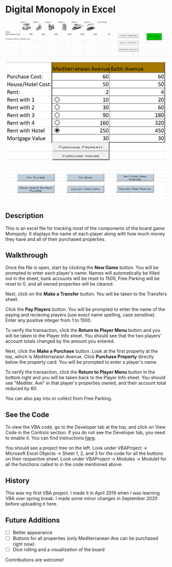 # Digital Monopoly in Excel
<p align="center">
<img src="/images/playerinfo.PNG">
</p>

<p align="center">
<img src="/images/propertycard.PNG" width=500> 
</p>

<p align="center">
<img src="/images/payments.PNG">
</p>

## Description
This is an excel file for tracking most of the components of the board game Monopoly. It displays the name of each player along with how much money they have and all of their purchased properties. 

## Walkthrough
Once the file is open, start by clicking the **New Game** button. You will be prompted to enter each player's name. Names will automatically be filled out in the sheet, bank accounts will be reset to 1500, Free Parking will be reset to 0, and all owned properties will be cleared.

Next, click on the **Make a Transfer** button. You will be taken to the Transfers sheet. 

Click the **Pay Players** button. You will be prompted to enter the name of the paying and recieving players (use exact name spelling, case sensitive). Enter any positive integer from 1 to 1500. 

To verify the transaction, click the **Return to Player Menu** button and you will be taken to the Player Info sheet. You should see that the two players' account totals changed by the amount you entered.

Next, click the **Make a Purchase** button. Look at the first property at the top, which is Mediterranean Avenue. Click **Purchase Property** directly below the property card. You will be prompted to enter a player's name.

To verify the transaction, click the **Return to Player Menu** button in the bottom right and you will be taken back to the Player Info sheet. You should see "Mediter. Ave" in that player's properties owned, and their account total reduced by 60.

You can also pay into or collect from Free Parking.

## See the Code
To view the VBA code, go to the Developer tab at the top, and click on View Code in the Controls section.
If you do not see the Developer tab, you need to enable it. You can find instructions [here](https://www.excel-easy.com/examples/developer-tab.html).

You should see a project tree on the left. Look under VBAProject -> Microsoft Excel Objects -> Sheet 1, 2, and 3 for the code for all the buttons on their respective sheet.
Look under VBAProject -> Modules -> Module1 for all the functions called to in the code mentioned above.

## History
This was my first VBA project. I made it in April 2019 when I was learning VBA over spring break. I made some minor changes in September 2020 before uploading it here.

## Future Additions
- [ ] Better appearance
- [ ] Buttons for all properties (only Mediterranean Ave can be purchased right now)
- [ ] Dice rolling and a visualization of the board

Contributions are welcome!
